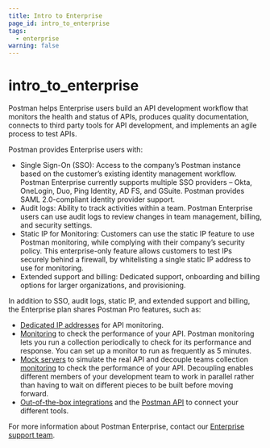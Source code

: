 ```yaml
---
title: Intro to Enterprise
page_id: intro_to_enterprise
tags:
  - enterprise
warning: false
---
```


# intro\_to\_enterprise

Postman helps Enterprise users build an API development workflow that monitors the health and status of APIs, produces quality documentation, connects to third party tools for API development, and implements an agile process to test APIs.

Postman provides Enterprise users with:

* Single Sign-On \(SSO\): Access to the company’s Postman instance based on the customer’s existing identity management workflow. Postman Enterprise currently supports multiple SSO providers – Okta, OneLogin, Duo, Ping Identity, AD FS, and GSuite. Postman provides SAML 2.0-compliant identity provider support.
* Audit logs: Ability to track activities within a team. Postman Enterprise users can use audit logs to review changes in team management, billing, and security settings.
* Static IP for Monitoring: Customers can use the static IP feature to use Postman monitoring, while complying with their company’s security policy. This enterprise-only feature allows customers to test IPs securely behind a firewall, by whitelisting a single static IP address to use for monitoring.
* Extended support and billing: Dedicated support, onboarding and billing options for larger organizations, and provisioning.

In addition to SSO, audit logs, static IP, and extended support and billing, the Enterprise plan shares Postman Pro features, such as:

* [Dedicated IP addresses](https://github.com/kaustavdm/postman-docs-test/tree/b9c2cefa916197b408de633b2ecb1d256acf0a06/docs/postman/monitors/intro_monitors/README.md#monitoring-resources-in-multiple-regions) for API monitoring.
* [Monitoring](https://github.com/kaustavdm/postman-docs-test/tree/b9c2cefa916197b408de633b2ecb1d256acf0a06/docs/postman/monitors/intro_monitors/README.md) to check the performance of your API. Postman monitoring lets you run a collection periodically to check for its performance and response. You can set up a monitor to run as frequently as 5 minutes.
* [Mock servers](https://github.com/kaustavdm/postman-docs-test/tree/b9c2cefa916197b408de633b2ecb1d256acf0a06/docs/postman/mock_servers/intro_to_mock_servers/README.md) to simulate the real API and decouple teams collection [monitoring](https://github.com/kaustavdm/postman-docs-test/tree/b9c2cefa916197b408de633b2ecb1d256acf0a06/docs/postman/monitors/intro_monitors/README.md) to check the performance of your API. Decoupling enables different members of your development team to work in parallel rather than having to wait on different pieces to be built before moving forward.
* [Out-of-the-box integrations](https://github.com/kaustavdm/postman-docs-test/tree/b9c2cefa916197b408de633b2ecb1d256acf0a06/docs/postman_pro/integrations/intro_integrations/README.md) and the [Postman API](https://github.com/kaustavdm/postman-docs-test/tree/b9c2cefa916197b408de633b2ecb1d256acf0a06/docs/postman/postman_api/intro_api/README.md) to connect your different tools.

For more information about Postman Enterprise, contact our [Enterprise support team](http://pages.getpostman.com/Enterprise-Sales_Contact-Us.html).

